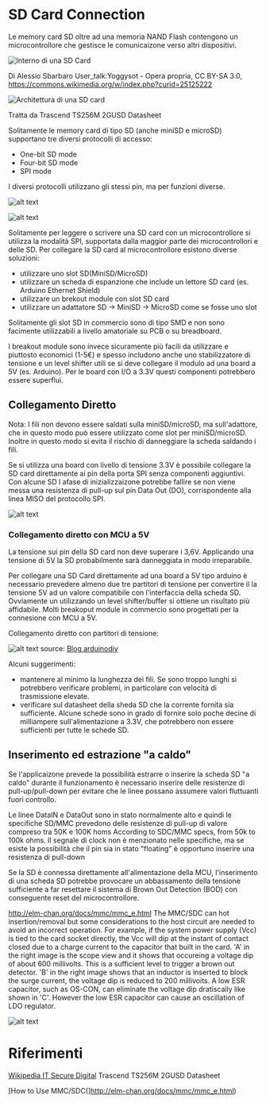 # SD Card Connection

Le memory card SD oltre ad una memoria NAND Flash contengono un microcontrollore che gestisce le comunicaizone verso altri dispositivi. 

![Interno di una SD Card](images/sd_card_open_on_square_paper_05.jpg)

Di Alessio Sbarbaro User_talk:Yoggysot - Opera propria, CC BY-SA 3.0, https://commons.wikimedia.org/w/index.php?curid=25125222

![Architettura di una SD card](images/sd_card_architecture.png)

Tratta da Trascend TS256M 2GUSD Datasheet

Solitamente le memory card di tipo SD (anche miniSD e microSD) supportano tre diversi protocolli di accesso:

* One-bit SD mode
* Four-bit SD mode
* SPI mode

I diversi protocolli utilizzano gli stessi pin, ma per funzioni diverse.

![alt text](images/MMC-SD-miniSD-microSD-Color-Numbers-Names.gif "SD Card Pin")

![alt text](images/microsd_back_pin.png "Pin nelle due interfacce")

Solitamente per leggere o scrivere una SD card con un microcontrollore si utilizza la modalità SPI, supportata dalla maggior parte dei microcontrollori e delle SD. Per collegare la SD card al microcontrollore esistono diverse soluzioni:

- utilizzare uno slot SD(MiniSD/MicroSD)
- utilizzare un scheda di espanzione che include un lettore SD card (es. Arduino Ethernet Shield)
- utilizzare un brekout module con slot SD card
- utilizzare un adattatore SD -> MiniSD -> MicroSD come se fosse uno slot

Solitamente gli slot SD in commercio sono di tipo SMD e non sono facimente utilizzabili a livello amatoriale su PCB o su breadboard. 

I breakout module sono invece sicuramente più facili da utilizzare e piuttosto economici (1-5€) e spesso includono anche uno stabilizzatore di tensione e un level shifter utili se si deve collegare il modulo ad una board a 5V (es. Arduino). Per le board con I/O a 3.3V questi componenti potrebbero essere superflui.

## Collegamento Diretto

Nota: I fili non devono essere saldati sulla miniSD/microSD, ma sull'adattore, che in questo modo può essere utilizzato come slot per miniSD/microSD. Inoltre in questo modo si evita il rischio di danneggiare la scheda saldando i fili.

Se si utilizza una board con livello di tensione 3.3V è possibile collegare la SD card direttamente ai pin della porta SPI senza componenti aggiuntivi. Con alcune SD l afase di inizializzaizone potrebbe fallire se non viene messa una resistenza di pull-up sul pin Data Out (DO), corrispondente alla linea MISO del protocollo SPI. 

![alt text](images/sd_card_spi_connection.png "Connessione diretta")


### Collegamento diretto con MCU a 5V

La tensione sui pin della SD card non deve superare i 3,6V. Applicando una tensione di 5V la SD probabilmente sarà danneggiata in modo irreparabile.

Per collegare una SD Card direttamente ad una board a 5V tipo arduino è necessario prevedere almeno due tre partitori di tensione per convertire il la tensione 5V ad un valore compatibile con l'interfaccia della scheda SD. Ovviamente un utilizzando un level shifter/buffer si ottiene un risultato più affidabile. Molti breakoput module in commercio sono progettati per la connesione con MCU a 5V.

Collegamento diretto con partitori di tensione:

![alt text](images/sd-card-5V-voltage-divider-schema.jpg)
source: [Blog arduinodiy](https://arduinodiy.wordpress.com/2012/03/28/sd-card-on-arduino/)

Alcuni suggerimenti:

- mantenere al minimo la lunghezza dei fili. Se sono troppo lunghi si potrebbero verificare problemi, in particolare con velocità di trasmissione elevate.
- verificare sul datasheet della sheda SD che la corrente fornita sia sufficiente. Alcune schede sono in grado di fornire solo poche decine di milliampere sull'alimentazione a 3.3V, che potrebbero non essere sufficienti per tutte le schede SD.

## Inserimento ed estrazione "a caldo"
Se l'applicaizone prevede la possibilità estrarre o inserire la scheda SD "a caldo" durante il funzionamento è necessario inserire delle resistenze di pull-up/pull-down per evitare che le linee possano assumere valori fluttuanti fuori controllo.

Le linee DataIN e DataOut sono in stato normalmente alto e quindi le specifiche SD/MMC prevedono delle resistenze  di pull-up di valore compreso tra 50K e 100K homs According to SDC/MMC specs, from 50k to 100k ohms.
Il segnale di clock non è menzionato nelle specifiche, ma se esiste la possibilità che il pin sia in stato "floating" è opportuno inserire una resistenza di pull-down

Se la SD è connessa direttamente all'alimentazione della MCU, l'inserimento di una scheda SD potrebbe provocare un abbassamento della tensione sufficiente a far resettare il sistema di Brown Out Detection (BOD) con conseguente reset del microcontrollore.

http://elm-chan.org/docs/mmc/mmc_e.html
The MMC/SDC can hot insertion/removal but some considerations to the host circuit are needed to avoid an incorrect operation. For example, if the system power supply (Vcc) is tied to the card socket directly, the Vcc will dip at the instant of contact closed due to a charge current to the capacitor that built in the card. 'A' in the right image is the scope view and it shows that occureing a voltage dip of about 600 millivolts. This is a sufficient level to trigger a brown out detector. 'B' in the right image shows that an inductor is inserted to block the surge current, the voltage dip is reduced to 200 millivoits. A low ESR capacitor, such as OS-CON, can eliminate the voltage dip dratiscally like shown in 'C'. However the low ESR capacitor can cause an oscillation of LDO regulator.

![alt text](images/sd_hot_insert_bod.png)


# Riferimenti

[Wikipedia IT Secure Digital](https://it.wikipedia.org/wiki/Secure_Digital)
Trascend TS256M 2GUSD Datasheet

[How to Use MMC/SDC(]http://elm-chan.org/docs/mmc/mmc_e.html)


